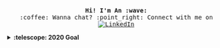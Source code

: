 
<p align="center">
  <br><br>
  <samp>
    <b>Hi! I'm An :wave: </b> 
    <br>:coffee: Wanna chat? :point_right: Connect with me on <a href="https://www.linkedin.com/in/thienanduongdo/"><img src="https://img.shields.io/badge/LinkedIn--_.svg?style=social&logo=linkedin" alt="LinkedIn"></a>
  </samp>
</p>

<details>
  <summary><b>:telescope: 2020 Goal</b></summary>
  I am working on a database for mechanical keyboards ⌨ so everyone can experience how each combination of switches and keyboards would sound.
</details>

